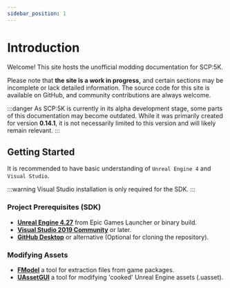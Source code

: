 ```yaml
---
sidebar_position: 1
---
```


# Introduction

Welcome! This site hosts the unofficial modding documentation for SCP:5K.

Please note that **the site is a work in progress,** and certain sections may be incomplete or lack detailed information. The source code for this site is available on GitHub, and community contributions are always welcome.

:::danger
As SCP:5K is currently in its alpha development stage, some parts of this documentation may become outdated. While it was primarily created for version **0.14.1**, it is not necessarily limited to this version and will likely remain relevant.
:::

## Getting Started

It is recommended to have basic understanding of `Unreal Engine 4` and `Visual Studio`.

:::warning
Visual Studio installation is only required for the SDK.
:::

### Project Prerequisites (SDK)

* **[Unreal Engine 4.27](https://www.unrealengine.com/en-US/download)** from Epic Games Launcher or binary build.
* **[Visual Studio 2019 Community](https://visualstudio.microsoft.com/thank-you-downloading-visual-studio/?sku=Community&channel=Release&version=VS2022&source=VSLandingPage&cid=2030&passive=false)** or later.
* **[GitHub Desktop](https://github.com/apps/desktop)** or alternative (Optional for cloning the repository).

### Modifying Assets

* **[FModel](https://fmodel.app)** a tool for extraction files from game packages.
* **[UAssetGUI](https://github.com/atenfyr/UAssetGUI/releases)** a tool for modifying 'cooked' Unreal Engine assets (.uasset).